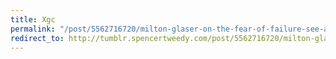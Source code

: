 ```yaml
---
title: Xgc
permalink: "/post/5562716720/milton-glaser-on-the-fear-of-failure-see-also"
redirect_to: http://tumblr.spencertweedy.com/post/5562716720/milton-glaser-on-the-fear-of-failure-see-also
---
```


